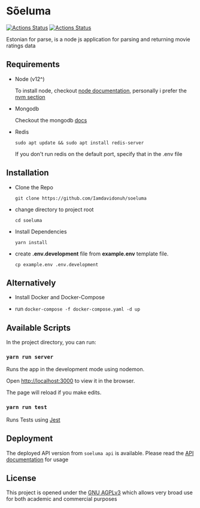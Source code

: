 
# Sõeluma

[![Actions Status](https://github.com/Iamdavidonuh/soeluma/workflows/Soeluma%20Test/badge.svg)](https://github.com/Iamdavidonuh/soeluma/actions)
[![Actions Status](https://github.com/Iamdavidonuh/soeluma/workflows/Deploy%20to%20Heroku/badge.svg)](https://github.com/Iamdavidonuh/soeluma/actions)


Estonian for parse, is a node js application for parsing and returning movie ratings data

## Requirements

- Node (v12^)

    To install node, checkout [node documentation](https://nodejs.org/en/download/package-manager/), personally i prefer the [nvm section](https://nodejs.org/en/download/package-manager/#nvm)

- Mongodb

    Checkout the mongodb [docs](https://docs.mongodb.com/manual/installation/)

- Redis

    `sudo apt update && sudo apt install redis-server`

    If you don't run redis on the default port, specify that in the .env file

## Installation

- Clone the Repo

    `git clone https://github.com/Iamdavidonuh/soeluma`

- change directory to project root

    `cd soeluma`

- Install Dependencies

    `yarn install`

- create **.env.development** file from **example.env** template file.

    `cp example.env .env.development`

## Alternatively

- Install Docker and Docker-Compose

- run `docker-compose -f docker-compose.yaml -d up`

## Available Scripts

In the project directory, you can run:

### `yarn run server`

Runs the app in the development mode using nodemon.<br />

Open [http://localhost:3000](http://localhost:3000) to view it in the browser.

The page will reload if you make edits.<br />

### `yarn run test`

Runs Tests using [Jest](https://jestjs.io/)

## Deployment

The deployed API version from `soeluma api` is available. Please read the [API documentation](https://bigbaby.stoplight.io/docs/soeluma/reference/ratings-api.v1.yaml) for usage

## License

This project is opened under the [GNU AGPLv3](./LICENSE) which allows very broad use for both academic and commercial purposes

